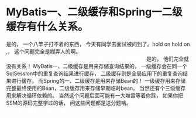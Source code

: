 # MyBatis一、二级缓存和Spring一二级缓存有什么关系。
是的， 一个八竿子打不着的东西， 今天有同学去面试被问到了。hold on hold on ,，  这个问题完全是糊弄人的啊。
<font style="color:#FFFFFF;">哈喽大家好我是徐庶， 有需要跳槽面试的小伙伴可以再评论区扣666，我给你们发一份80万字的面试资料。</font>
是的， 他们完全就没有关系！
 MyBatis一、二级缓存是用来存储查询结果的，  一级缓存会在同一个SqlSession中的重复查询结果进行缓存，  二级缓存则是全局应用下的重复查询结果进行缓存。
而Spring的一、二级缓存是用来存储Bean的！ 一级缓存用来存储完整最终使用的Bean，二级缓存用来存储早期临时bean。  当然还有个三级缓存用来解决循环依赖的。 
当然这个问题后面可能有一大堆雷等着你踩， 如果你把SSM的源码完整学过的话， 问这些问题都是送分题哈。
<font style="color:#FFFFFF;">好如果视频对你有帮助可以一键三连哦， 我们下期见</font>
